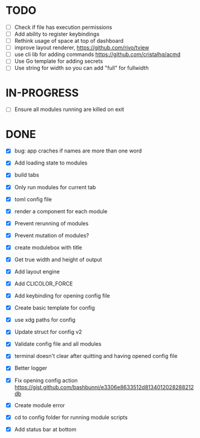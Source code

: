 # TODO

- [ ] Check if file has execution permissions
- [ ] Add ability to register keybindings
- [ ] Rethink usage of space at top of dashboard
- [ ] improve layout renderer, https://github.com/rivo/tview
- [ ] use cli lib for adding commands https://github.com/cristalhq/acmd
- [ ] Use Go template for adding secrets
- [ ] Use string for width so you can add "full" for fullwidth

# IN-PROGRESS

- [ ] Ensure all modules running are killed on exit

# DONE

- [x] bug: app craches if names are more than one word
- [x] Add loading state to modules
- [x] build tabs
- [x] Only run modules for current tab
- [x] toml config file
- [x] render a component for each module
- [x] Prevent rerunning of modules
- [x] Prevent mutation of modules?
- [x] create modulebox with title
- [x] Get true width and height of output
- [x] Add layout engine
- [x] Add CLICOLOR_FORCE
- [x] Add keybinding for opening config file
- [x] Create basic template for config
- [x] use xdg paths for config
- [x] Update struct for config v2
- [x] Validate config file and all modules
- [x] terminal doesn't clear after quitting and having opened config file
- [x] Better logger
- [x] Fix opening config action https://gist.github.com/bashbunni/e3306e8633512d8134012028288212db
- [x] Create module error
- [x] cd to config folder for running module scripts
- [x] Add status bar at bottom

